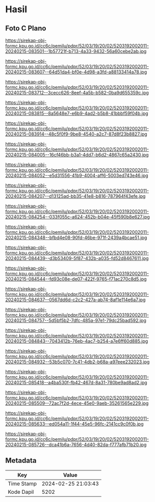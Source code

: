 # Hasil

## Foto C Plano

https://sirekap-obj-formc.kpu.go.id/cc6c/pemilu/pdpr/52/03/19/20/02/5203192002011-20240215-083501--1b57721f-b713-4a33-9432-56a60cebe2ab.jpg

https://sirekap-obj-formc.kpu.go.id/cc6c/pemilu/pdpr/52/03/19/20/02/5203192002011-20240215-083607--64d51da4-bf0e-4d98-a3fd-a88133414a78.jpg

https://sirekap-obj-formc.kpu.go.id/cc6c/pemilu/pdpr/52/03/19/20/02/5203192002011-20240215-083712--3cecc626-8eef-4a5b-b582-0ba9d655359c.jpg

https://sirekap-obj-formc.kpu.go.id/cc6c/pemilu/pdpr/52/03/19/20/02/5203192002011-20240215-083815--8a5648e7-e6b9-4ad2-b5b8-41bbbf59f04b.jpg

https://sirekap-obj-formc.kpu.go.id/cc6c/pemilu/pdpr/52/03/19/20/02/5203192002011-20240215-083914--48c5f0f9-9be8-4540-a2c7-87d8f23b8827.jpg

https://sirekap-obj-formc.kpu.go.id/cc6c/pemilu/pdpr/52/03/19/20/02/5203192002011-20240215-084005--16cf46bb-b3a1-4dd7-b6d2-4867c65a2430.jpg

https://sirekap-obj-formc.kpu.go.id/cc6c/pemilu/pdpr/52/03/19/20/02/5203192002011-20240215-084052--e5d31556-41b9-4004-aff6-5003ed743e46.jpg

https://sirekap-obj-formc.kpu.go.id/cc6c/pemilu/pdpr/52/03/19/20/02/5203192002011-20240215-084207--d13125ad-bb35-41e8-b816-787964f43efe.jpg

https://sirekap-obj-formc.kpu.go.id/cc6c/pemilu/pdpr/52/03/19/20/02/5203192002011-20240215-084254--033f055c-a624-452b-b04e-45f590b8e627.jpg

https://sirekap-obj-formc.kpu.go.id/cc6c/pemilu/pdpr/52/03/19/20/02/5203192002011-20240215-084348--bfbd4e08-90fd-46be-971f-2439a4bcae51.jpg

https://sirekap-obj-formc.kpu.go.id/cc6c/pemilu/pdpr/52/03/19/20/02/5203192002011-20240215-084439--d3b53409-5f87-432b-a035-fd52d8467611.jpg

https://sirekap-obj-formc.kpu.go.id/cc6c/pemilu/pdpr/52/03/19/20/02/5203192002011-20240215-084544--fd93c08e-de07-422f-9765-f71ac270c8d5.jpg

https://sirekap-obj-formc.kpu.go.id/cc6c/pemilu/pdpr/52/03/19/20/02/5203192002011-20240215-084637--0567dd6d-c2c2-427a-ab74-8af1e114e6a7.jpg

https://sirekap-obj-formc.kpu.go.id/cc6c/pemilu/pdpr/52/03/19/20/02/5203192002011-20240215-084757--5d5bf5b2-7dfc-485a-97e1-79dc25bad592.jpg

https://sirekap-obj-formc.kpu.go.id/cc6c/pemilu/pdpr/52/03/19/20/02/5203192002011-20240215-084843--7043412b-76eb-4ac7-b254-a7e6ff60d885.jpg

https://sirekap-obj-formc.kpu.go.id/cc6c/pemilu/pdpr/52/03/19/20/02/5203192002011-20240215-084932--53b5c070-7c41-4db2-b68a-a97eee232023.jpg

https://sirekap-obj-formc.kpu.go.id/cc6c/pemilu/pdpr/52/03/19/20/02/5203192002011-20240215-085418--a4ba530f-fb42-467d-8a31-780be9ad8ad2.jpg

https://sirekap-obj-formc.kpu.go.id/cc6c/pemilu/pdpr/52/03/19/20/02/5203192002011-20240215-085509--72ac7f2d-4ece-45e0-9aeb-35261565e229.jpg

https://sirekap-obj-formc.kpu.go.id/cc6c/pemilu/pdpr/52/03/19/20/02/5203192002011-20240215-085633--ed054a11-1f44-45e5-96fc-2141cc9c0f0b.jpg

https://sirekap-obj-formc.kpu.go.id/cc6c/pemilu/pdpr/52/03/19/20/02/5203192002011-20240215-085726--dca41b6a-7656-4d40-82da-f777afb71b20.jpg


## Metadata

| Key        | Value               |
| ---------- | ------------------- |
| Time Stamp | 2024-02-25 21:03:43 |
| Kode Dapil | 5202                |



